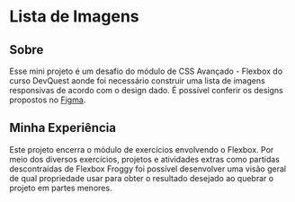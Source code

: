 # Lista de Imagens

## Sobre
Esse mini projeto é um desafio do módulo de CSS Avançado - Flexbox do curso DevQuest aonde foi necessário construir uma lista de imagens responsivas de acordo com o design dado. É possível conferir os designs propostos no [Figma](https://www.figma.com/file/DYk9DZr6urB9MZ4iNt1a61/Desafio-HTML-%2B-CSS?type=design&node-id=3-36&mode=design&t=MeoQCUJicPYQvzY2-0).

## Minha Experiência

Este projeto encerra o módulo de exercícios envolvendo o Flexbox. Por meio dos diversos exercícios, projetos e atividades extras como partidas descontraídas de Flexbox Froggy foi possível desenvolver uma visão geral de qual propriedade usar para obter o resultado desejado ao quebrar o projeto em partes menores.

